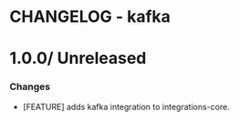 # CHANGELOG - kafka

1.0.0/ Unreleased
==================

### Changes

* [FEATURE] adds kafka integration to integrations-core.

